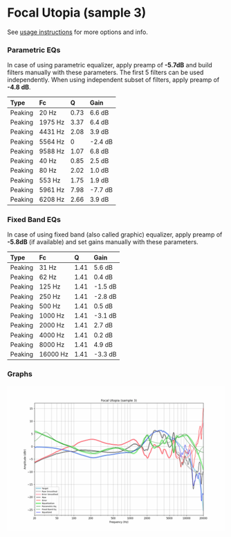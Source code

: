 # Focal Utopia (sample 3)
See [usage instructions](https://github.com/jaakkopasanen/AutoEq#usage) for more options and info.

### Parametric EQs
In case of using parametric equalizer, apply preamp of **-5.7dB** and build filters manually
with these parameters. The first 5 filters can be used independently.
When using independent subset of filters, apply preamp of **-4.8 dB**.

| Type    | Fc      |    Q | Gain    |
|:--------|:--------|:-----|:--------|
| Peaking | 20 Hz   | 0.73 | 6.6 dB  |
| Peaking | 1975 Hz | 3.37 | 6.4 dB  |
| Peaking | 4431 Hz | 2.08 | 3.9 dB  |
| Peaking | 5564 Hz | 0    | -2.4 dB |
| Peaking | 9588 Hz | 1.07 | 6.8 dB  |
| Peaking | 40 Hz   | 0.85 | 2.5 dB  |
| Peaking | 80 Hz   | 2.02 | 1.0 dB  |
| Peaking | 553 Hz  | 1.75 | 1.9 dB  |
| Peaking | 5961 Hz | 7.98 | -7.7 dB |
| Peaking | 6208 Hz | 2.66 | 3.9 dB  |

### Fixed Band EQs
In case of using fixed band (also called graphic) equalizer, apply preamp of **-5.8dB**
(if available) and set gains manually with these parameters.

| Type    | Fc       |    Q | Gain    |
|:--------|:---------|:-----|:--------|
| Peaking | 31 Hz    | 1.41 | 5.6 dB  |
| Peaking | 62 Hz    | 1.41 | 0.4 dB  |
| Peaking | 125 Hz   | 1.41 | -1.5 dB |
| Peaking | 250 Hz   | 1.41 | -2.8 dB |
| Peaking | 500 Hz   | 1.41 | 0.5 dB  |
| Peaking | 1000 Hz  | 1.41 | -3.1 dB |
| Peaking | 2000 Hz  | 1.41 | 2.7 dB  |
| Peaking | 4000 Hz  | 1.41 | 0.2 dB  |
| Peaking | 8000 Hz  | 1.41 | 4.9 dB  |
| Peaking | 16000 Hz | 1.41 | -3.3 dB |

### Graphs
![](./Focal%20Utopia%20(sample%203).png)